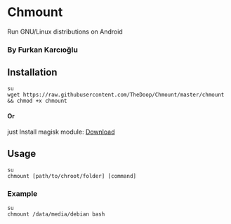 # Chmount
Run GNU/Linux distributions on Android
### By Furkan Karcıoğlu

## Installation

```
su
wget https://raw.githubusercontent.com/TheDoop/Chmount/master/chmount && chmod +x chmount
```

#### Or
just Install magisk module: 
[Download](https://github.com/TheDoop/Chmount/releases/tag/v.1.0.2)

## Usage

```
su
chmount [path/to/chroot/folder] [command]
```

### Example

```
su
chmount /data/media/debian bash
```
